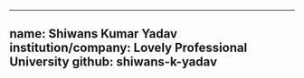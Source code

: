 ------
name: Shiwans Kumar Yadav
institution/company: Lovely Professional University
github: shiwans-k-yadav
------